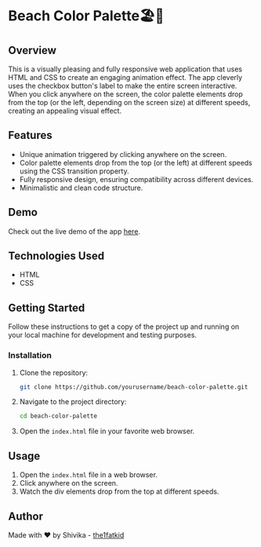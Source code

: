 # Beach Color Palette🏖️🌊

## Overview
This is a visually pleasing and fully responsive web application that uses HTML and CSS to create an engaging animation effect. The app cleverly uses the checkbox button's label to make the entire screen interactive. When you click anywhere on the screen, the color palette elements drop from the top (or the left, depending on the screen size) at different speeds, creating an appealing visual effect.

## Features

- Unique animation triggered by clicking anywhere on the screen.
- Color palette elements drop from the top (or the left) at different speeds using the CSS transition property.
- Fully responsive design, ensuring compatibility across different devices.
- Minimalistic and clean code structure.

## Demo

Check out the live demo of the app [here](https://the1fatkid.github.io/beach-color-palette/).

## Technologies Used

- HTML
- CSS

## Getting Started

Follow these instructions to get a copy of the project up and running on your local machine for development and testing purposes.

### Installation

1. Clone the repository:
    ```bash
    git clone https://github.com/yourusername/beach-color-palette.git
    ```

2. Navigate to the project directory:
    ```bash
    cd beach-color-palette
    ```

3. Open the `index.html` file in your favorite web browser.

## Usage

1. Open the `index.html` file in a web browser.
2. Click anywhere on the screen.
3. Watch the div elements drop from the top at different speeds.

## Author

Made with ❤️ by Shivika - [the1fatkid](https://github.com/the1fatkid)

